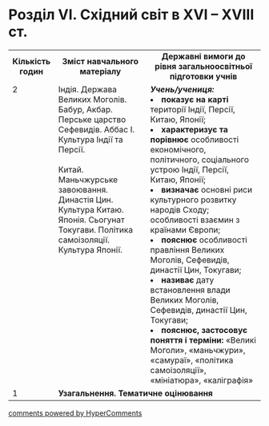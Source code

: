 <div id="hypercomments_widget" class="js-hypercomments-widget invisible"></div>

# Розділ VІ.  Східний світ в ХVІ – ХVІІІ ст.

<table>
  <tr>
    <td width="10%" align="center"><b>Кількість годин</b></td>  
    <td width="40%" align="center"><b>Зміст навчального матеріалу</b></td>
    <td width="50%" align="center"><b>Державні вимоги  до рівня загальноосвітньої підготовки учнів</b></td>
  </tr>
  <tr>
<td width="10%" style="vertical-align:top !important;">2</td>
    <td width="40%" style="vertical-align:top !important;">
Індія. Держава Великих Моголів. Бабур,  Акбар. Перське царство Сефевидів. Аббас І. Культура Індії та Персії.<br>
<br>
Китай. Маньчжурське завоювання.<br>
Династія Цин. Культура Китаю.<br>
Японія. Сьогунат Токугави.  Політика самоізоляції. Культура Японії. <br>
</td>
    <td width="50%" style="vertical-align:top !important;">
<i><b>Учень/учениця:</b></i><br>
<li> <b>показує на карті</b> території Індії, Персії,   Китаю, Японії;</li>
<li><b>характеризує та порівнює</b> особливості економічного, політичного, соціального устрою Індії, Персії, Китаю, Японії;</li> 
<li><b>визначає</b> основні риси культурного розвитку народів Сходу; особливості взаємин з країнами Європи;</li>
<li>   <b>пояснює</b> особливості правління Великих Моголів, Сефевидів, династії Цин, Токугави;</li>
<li><b>називає</b>   дату встановлення влади Великих Моголів, Сефевидів, династії Цин, Токугави; </li>
<li><b>пояснює, застосовує поняття і терміни:</b> «Великі Моголи», «маньчжури», «самураї», «політика самоізоляції», «мініатюра», «каліграфія»</li>
</td>
  </tr>
<tr>
<td width="10%" style="vertical-align:top !important;">1</td>
<td colspan="2" style="vertical-align:top !important;"><b>Узагальнення. Тематичне оцінювання</b></td>
</tr>
</table>

<div class="js-hypercomments-container">
<a href="http://hypercomments.com" class="hc-link" title="comments widget">comments powered by HyperComments</a>
</div>